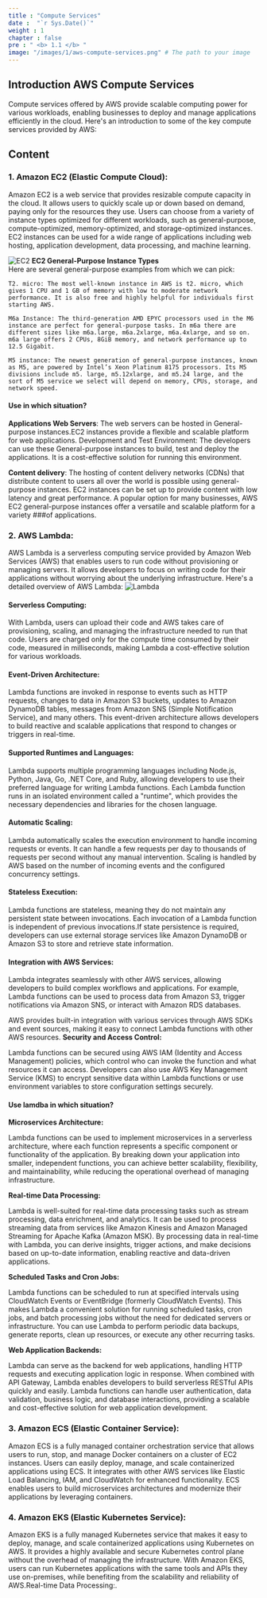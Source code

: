 ```yaml
---
title : "Compute Services"
date :  "`r Sys.Date()`" 
weight : 1
chapter : false
pre : " <b> 1.1 </b> "
image: "/images/1/aws-compute-services.png" # The path to your image
---
```


## Introduction AWS Compute Services
Compute services offered by AWS provide scalable computing power for various workloads, enabling businesses to deploy and manage applications efficiently in the cloud. Here's an introduction to some of the key compute services provided by AWS:

## Content
### 1. Amazon EC2 (Elastic Compute Cloud):

Amazon EC2 is a web service that provides resizable compute capacity in the cloud. It allows users to quickly scale up or down based on demand, paying only for the resources they use.
Users can choose from a variety of instance types optimized for different workloads, such as general-purpose, compute-optimized, memory-optimized, and storage-optimized instances.
EC2 instances can be used for a wide range of applications including web hosting, application development, data processing, and machine learning.

![EC2](/images/1/ec2.png?featherlight=false&width=50pc)
**EC2 General-Purpose Instance Types** \
Here are several general-purpose examples from which we can pick:

    T2. micro: The most well-known instance in AWS is t2. micro, which gives 1 CPU and 1 GB of memory with low to moderate network performance. It is also free and highly helpful for individuals first starting AWS.

    M6a Instance: The third-generation AMD EPYC processors used in the M6 instance are perfect for general-purpose tasks. In m6a there are different sizes like m6a.large, m6a.2xlarge, m6a.4xlarge, and so on. m6a large offers 2 CPUs, 8GiB memory, and network performance up to 12.5 Gigabit.

    M5 instance: The newest generation of general-purpose instances, known as M5, are powered by Intel’s Xeon Platinum 8175 processors. Its M5 divisions include m5. large, m5.12xlarge, and m5.24 large, and the sort of M5 service we select will depend on memory, CPUs, storage, and network speed.

#### Use in which situation?
**Applications Web Servers**: The web servers can be hosted in General-purpose instances.EC2 instances provide a flexible and scalable platform for web applications.
Development and Test Environment: The developers can use these General-purpose instances to build, test and deploy the applications. It is a cost-effective solution for running this environment.

**Content delivery**: The hosting of content delivery networks (CDNs) that distribute content to users all over the world is possible using general-purpose instances. EC2 instances can be set up to provide content with low latency and great performance.
A popular option for many businesses, AWS EC2 general-purpose instances offer a versatile and scalable platform for a variety ###of applications.

### 2. AWS Lambda:
AWS Lambda is a serverless computing service provided by Amazon Web Services (AWS) that enables users to run code without provisioning or managing servers. It allows developers to focus on writing code for their applications without worrying about the underlying infrastructure. Here's a detailed overview of AWS Lambda:
![Lambda](/images/1/lambda.png?featherlight=false&width=50pc)
#### Serverless Computing:

With Lambda, users can upload their code and AWS takes care of provisioning, scaling, and managing the infrastructure needed to run that code.
Users are charged only for the compute time consumed by their code, measured in milliseconds, making Lambda a cost-effective solution for various workloads.
#### Event-Driven Architecture:

Lambda functions are invoked in response to events such as HTTP requests, changes to data in Amazon S3 buckets, updates to Amazon DynamoDB tables, messages from Amazon SNS (Simple Notification Service), and many others.
This event-driven architecture allows developers to build reactive and scalable applications that respond to changes or triggers in real-time.

#### Supported Runtimes and Languages:

Lambda supports multiple programming languages including Node.js, Python, Java, Go, .NET Core, and Ruby, allowing developers to use their preferred language for writing Lambda functions.
Each Lambda function runs in an isolated environment called a "runtime", which provides the necessary dependencies and libraries for the chosen language.

#### Automatic Scaling:

Lambda automatically scales the execution environment to handle incoming requests or events. It can handle a few requests per day to thousands of requests per second without any manual intervention. Scaling is handled by AWS based on the number of incoming events and the configured concurrency settings.
#### Stateless Execution:
Lambda functions are stateless, meaning they do not maintain any persistent state between invocations. Each invocation of a Lambda function is independent of previous invocations.If state persistence is required, developers can use external storage services like Amazon DynamoDB or Amazon S3 to store and retrieve state information.
#### Integration with AWS Services:

Lambda integrates seamlessly with other AWS services, allowing developers to build complex workflows and applications. For example, Lambda functions can be used to process data from Amazon S3, trigger notifications via Amazon SNS, or interact with Amazon RDS databases.

AWS provides built-in integration with various services through AWS SDKs and event sources, making it easy to connect Lambda functions with other AWS resources.
**Security and Access Control:**

Lambda functions can be secured using AWS IAM (Identity and Access Management) policies, which control who can invoke the function and what resources it can access.
Developers can also use AWS Key Management Service (KMS) to encrypt sensitive data within Lambda functions or use environment variables to store configuration settings securely.
#### Use lamdba in which situation?
**Microservices Architecture:**

Lambda functions can be used to implement microservices in a serverless architecture, where each function represents a specific component or functionality of the application.
By breaking down your application into smaller, independent functions, you can achieve better scalability, flexibility, and maintainability, while reducing the operational overhead of managing infrastructure.

**Real-time Data Processing:**

Lambda is well-suited for real-time data processing tasks such as stream processing, data enrichment, and analytics. It can be used to process streaming data from services like Amazon Kinesis and Amazon Managed Streaming for Apache Kafka (Amazon MSK). By processing data in real-time with Lambda, you can derive insights, trigger actions, and make decisions based on up-to-date information, enabling reactive and data-driven applications.

**Scheduled Tasks and Cron Jobs:**

Lambda functions can be scheduled to run at specified intervals using CloudWatch Events or EventBridge (formerly CloudWatch Events). This makes Lambda a convenient solution for running scheduled tasks, cron jobs, and batch processing jobs without the need for dedicated servers or infrastructure.
You can use Lambda to perform periodic data backups, generate reports, clean up resources, or execute any other recurring tasks.

**Web Application Backends:**

Lambda can serve as the backend for web applications, handling HTTP requests and executing application logic in response. When combined with API Gateway, Lambda enables developers to build serverless RESTful APIs quickly and easily.
Lambda functions can handle user authentication, data validation, business logic, and database interactions, providing a scalable and cost-effective solution for web application development.
### 3. Amazon ECS (Elastic Container Service):
Amazon ECS is a fully managed container orchestration service that allows users to run, stop, and manage Docker containers on a cluster of EC2 instances.
Users can easily deploy, manage, and scale containerized applications using ECS. It integrates with other AWS services like Elastic Load Balancing, IAM, and CloudWatch for enhanced functionality.
ECS enables users to build microservices architectures and modernize their applications by leveraging containers.

### 4. Amazon EKS (Elastic Kubernetes Service):
Amazon EKS is a fully managed Kubernetes service that makes it easy to deploy, manage, and scale containerized applications using Kubernetes on AWS.
It provides a highly available and secure Kubernetes control plane without the overhead of managing the infrastructure.
With Amazon EKS, users can run Kubernetes applications with the same tools and APIs they use on-premises, while benefiting from the scalability and reliability of AWS.Real-time Data Processing:.

